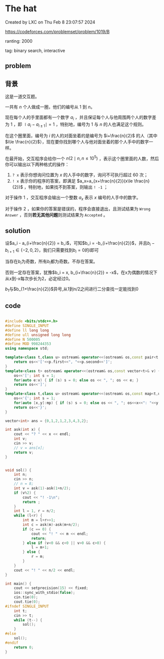 # The hat

Created by LXC on Thu Feb  8 23:07:57 2024

https://codeforces.com/problemset/problem/1019/B

ranting: 2000

tag: binary search, interactive

## problem

## 背景

这是一道交互题。

一共有 $n$ 个人做成一圈，他们的编号从 $1$ 到 $n$。

现在每个人的手里面都有一个数字 $a_i$ ，并且保证每个人与他周围两个人的数字差为 $1$ ，即 $\mid a_i-a_{i\pm 1}\mid =1$ ，特别地，编号为 $1$ 与 $n$ 的人也满足这个规则。

在这个圈里面，编号为 $i$ 的人的对面坐着的是编号为 $i+\frac{n}{2}$ 的人（其中 $i\le \frac{n}{2}$），现在要你找到哪个人与他对面坐着的那个人手中的数字一样。

在最开始，交互程序会给你一个 $n(2\mid n, n\le 10^5)$ ，表示这个圈里面的人数，然后你可以输出以下两种格式的操作：

1. `? x` 表示你想询问位置为 $x$ 的人手中的数字，询问不可执行超过 $60$ 次；
2. `! x` 表示你的程序的答案，即满足 $a_x=a_{x+\frac{n}{2}}(x\le \frac{n}{2})$ ，特别地，如果找不到答案，则输出 `! -1` ；

对于操作 $1$ ，交互程序会输出一个整数 $a_x$ 表示 $x$ 编号的人手中的数字。

对于操作 $2$ ，如果你的答案是错误的，程序会直接退出，且测试结果为 `Wrong Answer` ，否则**若无其他问题**则测试结果为 `Accepted` 。

## solution

设$a_i - a_{i+\frac{n}{2}} = b_i$，可知$b_i = -b_{i+\frac{n}{2}}$，并且$b_i-b_{i+1} \in \{-2, 0, 2\}$，我们只需要找到$b_i = 0$的i即可

当存在$b_i$为奇数，所有$b_i$都为奇数。不存在答案。

否则一定存在答案，犹豫$b_i = x, b_{i+\frac{n}{2}} = -x$，在x为偶数的情况下从x到-x每次歩长为2，必定经过0。

$b_1$与$b_{1+\frac{n}{2}}$异号,从1到n/2之间进行二分查找一定能找到0

## code

``` cpp

#include <bits/stdc++.h>
#define SINGLE_INPUT
#define ll long long
#define ull unsigned long long
#define N 500005
#define MOD 998244353
using namespace std;

template<class t,class u> ostream& operator<<(ostream& os,const pair<t,u>& p) {
    return os<<'['<<p.first<<", "<<p.second<<']';
}
template<class t> ostream& operator<<(ostream& os,const vector<t>& v) {
    os<<'['; int s = 1;
    for(auto e:v) { if (s) s = 0; else os << ", "; os << e; }
    return os<<']';
}
template<class t,class u> ostream& operator<<(ostream& os,const map<t,u>& mp){
    os<<'{'; int s = 1;
    for(auto [x,y]:mp) { if (s) s = 0; else os << ", "; os<<x<<": "<<y; }
    return os<<'}';
}

vector<int> ans = {0,1,2,1,2,3,4,3,2};

int ask(int x) {
    cout << "? " << x << endl;
    int v;
    cin >> v;
	// v = ans[x];
    return v;
}


void sol() {
	int n;
    cin >> n;
    // n = 8;
    int v = ask(1)-ask(1+n/2);
	if (v%2) {
        cout << "! -1\n";
        return ;
    }
	int l = 1, r = n/2;
    while (l<r) {
		int m = l+r>>1;
        int c = ask(m)-ask(m+n/2);
        if (c == 0) {
            cout << "! " << m << endl;
			return;
        } else if (v<0 && c<0 || v>0 && c>0) {
            l = m+1;
        } else {
            r = m;
        }
    }
	cout << "! " << n/2 << endl;
}

int main() {
    cout << setprecision(15) << fixed;
    ios::sync_with_stdio(false);
    cin.tie(0);
    cout.tie(0);
#ifndef SINGLE_INPUT
    int t;
    cin >> t;
    while (t--) {
        sol();
    }
#else
    sol();
#endif
    return 0;
}

```
